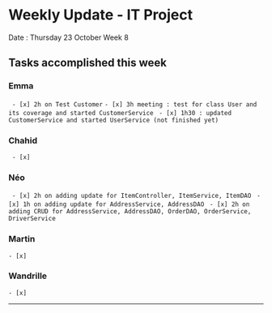 # Weekly Update - IT Project

Date : Thursday 23 October
Week 8

## Tasks accomplished this week

### Emma

` - [x] 2h on Test Customer`
` - [x] 3h meeting : test for class User and its coverage and started CustomerService `
` - [x] 1h30 : updated CustomerService and started UserService (not finished yet)`

### Chahid

` - [x]`

### Néo 

` - [x] 2h on adding update for ItemController, ItemService, ItemDAO`
` - [x] 1h on adding update for AddressService, AddressDAO`
` - [x] 2h on adding CRUD for AddressService, AddressDAO, OrderDAO, OrderService, DriverService`

### Martin

` - [x] `

### Wandrille

` - [x] `

---